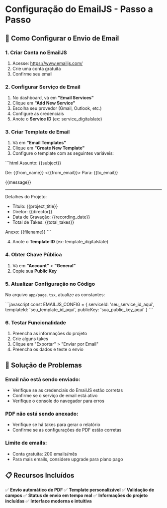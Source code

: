 # Configuração do EmailJS - Passo a Passo

## 📧 Como Configurar o Envio de Email

### 1. Criar Conta no EmailJS
1. Acesse: https://www.emailjs.com/
2. Crie uma conta gratuita
3. Confirme seu email

### 2. Configurar Serviço de Email
1. No dashboard, vá em **"Email Services"**
2. Clique em **"Add New Service"**
3. Escolha seu provedor (Gmail, Outlook, etc.)
4. Configure as credenciais
5. Anote o **Service ID** (ex: service_digitalslate)

### 3. Criar Template de Email
1. Vá em **"Email Templates"**
2. Clique em **"Create New Template"**
3. Configure o template com as seguintes variáveis:

\`\`\`html
Assunto: {{subject}}

De: {{from_name}} <{{from_email}}>
Para: {{to_email}}

{{message}}

---
Detalhes do Projeto:
- Título: {{project_title}}
- Diretor: {{director}}
- Data de Gravação: {{recording_date}}
- Total de Takes: {{total_takes}}

Anexo: {{filename}}
\`\`\`

4. Anote o **Template ID** (ex: template_digitalslate)

### 4. Obter Chave Pública
1. Vá em **"Account"** > **"General"**
2. Copie sua **Public Key**

### 5. Atualizar Configuração no Código
No arquivo `app/page.tsx`, atualize as constantes:

\`\`\`javascript
const EMAILJS_CONFIG = {
  serviceId: 'seu_service_id_aqui',
  templateId: 'seu_template_id_aqui', 
  publicKey: 'sua_public_key_aqui'
}
\`\`\`

### 6. Testar Funcionalidade
1. Preencha as informações do projeto
2. Crie alguns takes
3. Clique em "Exportar" > "Enviar por Email"
4. Preencha os dados e teste o envio

## 🔧 Solução de Problemas

### Email não está sendo enviado:
- Verifique se as credenciais do EmailJS estão corretas
- Confirme se o serviço de email está ativo
- Verifique o console do navegador para erros

### PDF não está sendo anexado:
- Verifique se há takes para gerar o relatório
- Confirme se as configurações de PDF estão corretas

### Limite de emails:
- Conta gratuita: 200 emails/mês
- Para mais emails, considere upgrade para plano pago

## 📋 Recursos Incluídos

✅ **Envio automático de PDF**
✅ **Template personalizável**
✅ **Validação de campos**
✅ **Status de envio em tempo real**
✅ **Informações do projeto incluídas**
✅ **Interface moderna e intuitiva**

